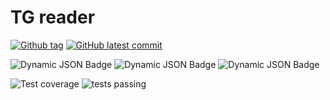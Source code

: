 # TG reader

[![Github tag](https://badgen.net/github/tag/5roop/tg_reader)](https://github.com/5roop/tg_reader/tags/) [![GitHub latest commit](https://badgen.net/github/last-commit/5roop/tg_reader)](https://GitHub.com/5roop/tg_reader/commit/)

![Dynamic JSON Badge](https://img.shields.io/badge/dynamic/json?url=https%3A%2F%2Fraw.githubusercontent.com%2F5roop%2Ftg_reader%2Frefs%2Fheads%2Fmain%2FCICD%2Fbandit.json&query=%24.metrics%5B'_totals'%5D%5BSEVERITY.HIGH%5D&logo=bandit&label=Bandit%20-%20Severity.HIGH)
![Dynamic JSON Badge](https://img.shields.io/badge/dynamic/json?url=https%3A%2F%2Fraw.githubusercontent.com%2F5roop%2Ftg_reader%2Frefs%2Fheads%2Fmain%2FCICD%2Fbandit.json&query=%24.metrics%5B'_totals'%5D%5BSEVERITY.MEDIUM%5D&logo=bandit&label=Bandit%20-%20Severity.MEDIUM)
![Dynamic JSON Badge](https://img.shields.io/badge/dynamic/json?url=https%3A%2F%2Fraw.githubusercontent.com%2F5roop%2Ftg_reader%2Frefs%2Fheads%2Fmain%2FCICD%2Fbandit.json&query=%24.metrics%5B'_totals'%5D%5BSEVERITY.LOW%5D&logo=bandit&label=Bandit%20-%20Severity.LOW)

![Test coverage](https://img.shields.io/badge/dynamic/json?url=https%3A%2F%2Fraw.githubusercontent.com%2F5roop%2Ftg_reader%2Frefs%2Fheads%2Fmain%2FCICD%2Fcoverage.json&query=%24.totals.percent_covered_display&label=test%20coverage) ![tests passing](https://github.com/5roop/tg_reader/actions/workflows/testing.yml/badge.svg)